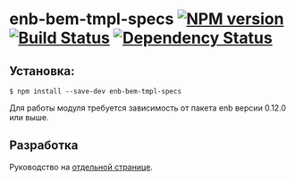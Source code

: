 enb-bem-tmpl-specs [![NPM version](https://badge.fury.io/js/enb-bem-tmpl-specs.svg)](http://badge.fury.io/js/enb-bem-tmpl-specs) [![Build Status](https://travis-ci.org/andrewblond/enb-bem-tmpl-specs.svg?branch=master)](https://travis-ci.org/andrewblond/enb-bem-tmpl-specs) [![Dependency Status](https://gemnasium.com/andrewblond/enb-bem-tmpl-specs.svg)](https://gemnasium.com/andrewblond/enb-bem-tmpl-specs)
=============

Установка:
----------

```
$ npm install --save-dev enb-bem-tmpl-specs
```

Для работы модуля требуется зависимость от пакета enb версии 0.12.0 или выше.

Разработка
----------

Руководство на [отдельной странице](/CONTRIBUTION.md).
